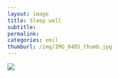 ```yaml
---
layout: image
title: Sleep well
subtitle: 
permalink: 
categories: emil
thumburl: /img/IMG_0485_thumb.jpg
---
```

![](/img/IMG_0485_thumb.jpg)
